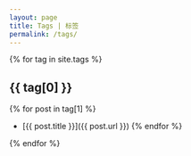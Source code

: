 ```yaml
---
layout: page
title: Tags | 标签
permalink: /tags/
---
```


{% for tag in site.tags %}
## {{ tag[0] }}

{% for post in tag[1] %}
+ [{{ post.title }}]({{ post.url }})
{% endfor %}

{% endfor %}

